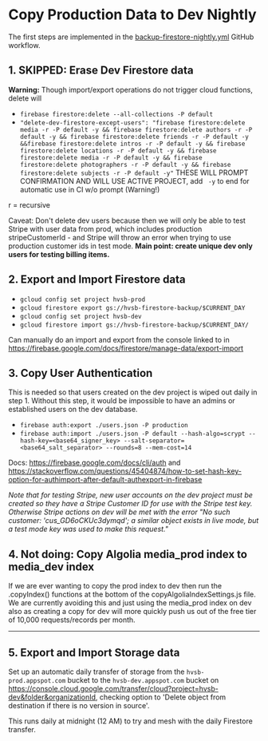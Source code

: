 # Copy Production Data to Dev Nightly

The first steps are implemented in the [backup-firestore-nightly.yml](../.github/workflows/backup-firestore-nightly.yml) GitHub workflow.

## 1. SKIPPED: Erase Dev Firestore data

**Warning:** Though import/export operations do not trigger cloud functions, delete will

- `firebase firestore:delete --all-collections -P default`
- `"delete-dev-firestore-except-users": "firebase firestore:delete media -r -P default -y && firebase firestore:delete authors -r -P default -y && firebase firestore:delete friends -r -P default -y &&firebase firestore:delete intros -r -P default -y && firebase firestore:delete locations -r -P default -y && firebase firestore:delete media -r -P default -y && firebase firestore:delete photographers -r -P default -y && firebase firestore:delete subjects -r -P default -y"`
  THESE WILL PROMPT CONFIRMATION AND WILL USE ACTIVE PROJECT, add ` -y` to end for automatic use in CI w/o prompt (Warning!)

r = recursive

Caveat: Don't delete dev users because then we will only be able to test Stripe with user data from prod, which includes production stripeCustomerId - and Stripe will throw an error when trying to use production customer ids in test mode. **Main point: create unique dev only users for testing billing items.**

## 2. Export and Import Firestore data

- `gcloud config set project hvsb-prod`
- `gcloud firestore export gs://hvsb-firestore-backup/$CURRENT_DAY`
- `gcloud config set project hvsb-dev`
- `gcloud firestore import gs://hvsb-firestore-backup/$CURRENT_DAY/`

Can manually do an import and export from the console linked to in https://firebase.google.com/docs/firestore/manage-data/export-import

## 3. Copy User Authentication

This is needed so that users created on the dev project is wiped out daily in step 1. Without this step, it would be impossible to have an admins or established users on the dev database.

- `firebase auth:export ./users.json -P production`
- `firebase auth:import ./users.json -P default --hash-algo=scrypt --hash-key=<base64_signer_key> --salt-separator=<base64_salt_separator> --rounds=8 --mem-cost=14`

Docs: https://firebase.google.com/docs/cli/auth and https://stackoverflow.com/questions/45404874/how-to-set-hash-key-option-for-authimport-after-default-authexport-in-firebase

_Note that for testing Stripe, new user accounts on the dev project must be created so they have a Stripe Customer ID for use with the Stripe test key. Otherwise Stripe actions on dev will be met with the error "No such customer: 'cus_GD6oCKUc3dymqd'; a similar object exists in live mode, but a test mode key was used to make this request."_

## 4. Not doing: Copy Algolia media_prod index to media_dev index

If we are ever wanting to copy the prod index to dev then run the .copyIndex() functions at the bottom of the copyAlgoliaIndexSettings.js file. We are currently avoiding this and just using the media_prod index on dev also as creating a copy for dev will more quickly push us out of the free tier of 10,000 requests/records per month.

---

## 5. Export and Import Storage data

Set up an automatic daily transfer of storage from the `hvsb-prod.appspot.com` bucket to the `hvsb-dev.appspot.com` bucket on https://console.cloud.google.com/transfer/cloud?project=hvsb-dev&folder&organizationId, checking option to 'Delete object from destination if there is no version in source'.

This runs daily at midnight (12 AM) to try and mesh with the daily Firestore transfer.
